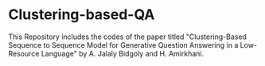 # Clustering-based-QA
This Repository includes the codes of the paper titled "Clustering-Based Sequence to Sequence Model for Generative Question Answering in a Low-Resource Language" by A. Jalaly Bidgoly and H. Amirkhani.

